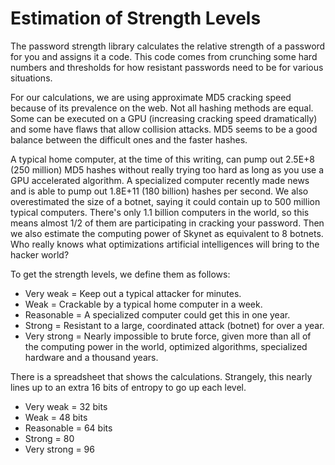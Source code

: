 Estimation of Strength Levels
=============================

The password strength library calculates the relative strength of a password for you and assigns it a code.  This code comes from crunching some hard numbers and thresholds for how resistant passwords need to be for various situations.

For our calculations, we are using approximate MD5 cracking speed because of its prevalence on the web.  Not all hashing methods are equal.  Some can be executed on a GPU (increasing cracking speed dramatically) and some have flaws that allow collision attacks.  MD5 seems to be a good balance between the difficult ones and the faster hashes.

A typical home computer, at the time of this writing, can pump out 2.5E+8 (250 million) MD5 hashes without really trying too hard as long as you use a GPU accelerated algorithm.  A specialized computer recently made news and is able to pump out 1.8E+11 (180 billion) hashes per second.  We also overestimated the size of a botnet, saying it could contain up to 500 million typical computers.  There's only 1.1 billion computers in the world, so this means almost 1/2 of them are participating in cracking your password.  Then we also estimate the computing power of Skynet as equivalent to 8 botnets.  Who really knows what optimizations artificial intelligences will bring to the hacker world?

To get the strength levels, we define them as follows:

* Very weak = Keep out a typical attacker for minutes.
* Weak = Crackable by a typical home computer in a week.
* Reasonable = A specialized computer could get this in one year.
* Strong = Resistant to a large, coordinated attack (botnet) for over a year.
* Very strong = Nearly impossible to brute force, given more than all of the computing power in the world, optimized algorithms, specialized hardware and a thousand years.

There is a spreadsheet that shows the calculations.  Strangely, this nearly lines up to an extra 16 bits of entropy to go up each level.

* Very weak = 32 bits
* Weak = 48 bits
* Reasonable = 64 bits
* Strong = 80
* Very strong = 96
